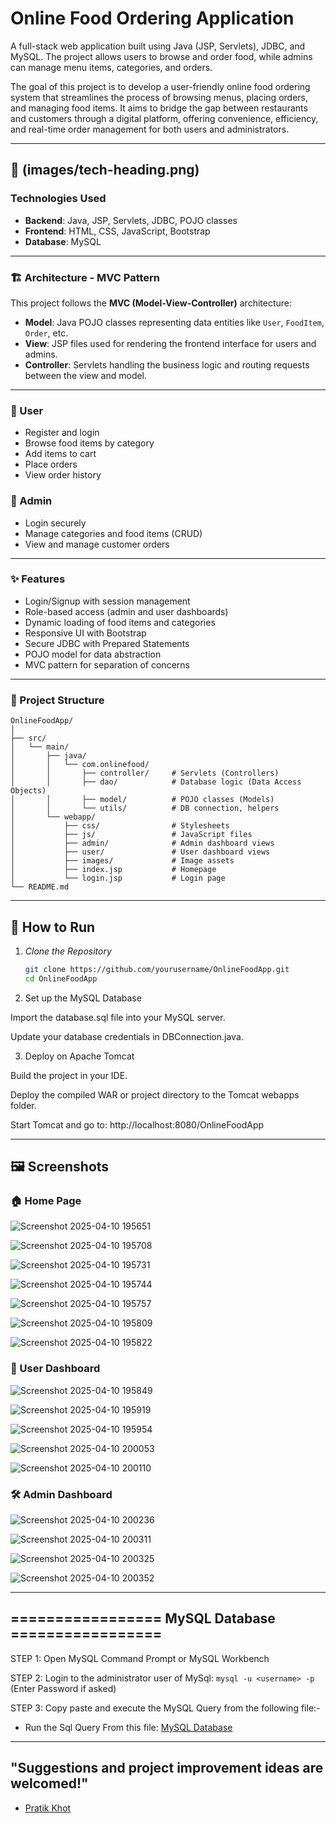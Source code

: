 # Online Food Ordering Application

A full-stack web application built using Java (JSP, Servlets), JDBC, and MySQL. The project allows users to browse and order food, while admins can manage menu items, categories, and orders.

The goal of this project is to develop a user-friendly online food ordering system that streamlines the process of browsing menus, placing orders, and managing food items. It aims to bridge the gap between restaurants and customers through a digital platform, offering convenience, efficiency, and real-time order management for both users and administrators.

---

## 🧰 (images/tech-heading.png)

### Technologies Used

- **Backend**: Java, JSP, Servlets, JDBC, POJO classes  
- **Frontend**: HTML, CSS, JavaScript, Bootstrap  
- **Database**: MySQL  

---

### 🏗️ Architecture - MVC Pattern

This project follows the **MVC (Model-View-Controller)** architecture:

- **Model**: Java POJO classes representing data entities like `User`, `FoodItem`, `Order`, etc.  
- **View**: JSP files used for rendering the frontend interface for users and admins.  
- **Controller**: Servlets handling the business logic and routing requests between the view and model.  

---

### 👤 User

- Register and login  
- Browse food items by category  
- Add items to cart  
- Place orders  
- View order history  

### 🔐 Admin

- Login securely  
- Manage categories and food items (CRUD)  
- View and manage customer orders  

---

### ✨ Features

- Login/Signup with session management  
- Role-based access (admin and user dashboards)  
- Dynamic loading of food items and categories  
- Responsive UI with Bootstrap  
- Secure JDBC with Prepared Statements  
- POJO model for data abstraction  
- MVC pattern for separation of concerns  

---

### 📁 Project Structure

```
OnlineFoodApp/
│
├── src/
│   └── main/
│       ├── java/
│       │   └── com.onlinefood/
│       │       ├── controller/     # Servlets (Controllers)
│       │       ├── dao/            # Database logic (Data Access Objects)
│       │       ├── model/          # POJO classes (Models)
│       │       └── utils/          # DB connection, helpers
│       └── webapp/
│           ├── css/                # Stylesheets
│           ├── js/                 # JavaScript files
│           ├── admin/              # Admin dashboard views
│           ├── user/               # User dashboard views
│           ├── images/             # Image assets
│           ├── index.jsp           # Homepage
│           └── login.jsp           # Login page
└── README.md
```

---

## 🚀 How to Run

1. *Clone the Repository*
   ```bash
   git clone https://github.com/yourusername/OnlineFoodApp.git
   cd OnlineFoodApp

2. Set up the MySQL Database

Import the database.sql file into your MySQL server.

Update your database credentials in DBConnection.java.

3. Deploy on Apache Tomcat

Build the project in your IDE.

Deploy the compiled WAR or project directory to the Tomcat webapps folder.

Start Tomcat and go to:
http://localhost:8080/OnlineFoodApp

---

## 🖼️ Screenshots

### 🏠 Home Page

  ![Screenshot 2025-04-10 195651](https://github.com/user-attachments/assets/1f7773b1-c231-40cc-96d3-c397a943abb9)

  ![Screenshot 2025-04-10 195708](https://github.com/user-attachments/assets/417461f9-dce6-4f46-8dbc-c116fe5d31b0)

  ![Screenshot 2025-04-10 195731](https://github.com/user-attachments/assets/c23a48cf-1479-4cd5-850e-606f870ca034)

  ![Screenshot 2025-04-10 195744](https://github.com/user-attachments/assets/54a744d2-75d0-4568-a3bb-3e43d13d3b86)

  ![Screenshot 2025-04-10 195757](https://github.com/user-attachments/assets/0ecf3c85-1703-4456-8d2d-c2a83312fa43)

  ![Screenshot 2025-04-10 195809](https://github.com/user-attachments/assets/edf240ca-98c1-4698-8508-fbd6bab66995)

  ![Screenshot 2025-04-10 195822](https://github.com/user-attachments/assets/a3f86263-7a20-40c3-8bac-5cea0adbb492)

### 👥 User Dashboard

  ![Screenshot 2025-04-10 195849](https://github.com/user-attachments/assets/050dbcb5-be8d-4c5b-a838-5ea630841f06)

  ![Screenshot 2025-04-10 195919](https://github.com/user-attachments/assets/2130109f-6a70-4a45-ac80-a50e4e972946)

  ![Screenshot 2025-04-10 195954](https://github.com/user-attachments/assets/b7375e2e-3779-419e-92f9-ac6759901dc8)

  ![Screenshot 2025-04-10 200053](https://github.com/user-attachments/assets/76135987-a708-4094-b1ab-089f189f5412)

  ![Screenshot 2025-04-10 200110](https://github.com/user-attachments/assets/2c8714f4-ca70-4fde-9421-1f7ef9aa7df2)


### 🛠️ Admin Dashboard

  ![Screenshot 2025-04-10 200236](https://github.com/user-attachments/assets/368f13e0-ebac-42ea-85b1-ffd921758510)

  ![Screenshot 2025-04-10 200311](https://github.com/user-attachments/assets/9d7d6816-7d82-46fb-b0e9-8adedd6d6602)

  ![Screenshot 2025-04-10 200325](https://github.com/user-attachments/assets/4b162214-e7ca-4c49-a39e-83ed9051fecd)

  ![Screenshot 2025-04-10 200352](https://github.com/user-attachments/assets/6c5bd5af-9d8d-4a6a-a4a2-85ba636f548f)
  
---

## ================= MySQL Database =================

 STEP 1: Open MySQL Command Prompt or MySQL Workbench

 STEP 2: Login to the administrator user of MySql:
	 ```mysql -u <username> -p``` (Enter Password if asked)

 STEP 3: Copy paste and execute the MySQL Query from the following file:-
 - Run the Sql Query From this file: [MySQL Database](https://github.com/pratikkhot100/Electronics-Store-ECommerce-Website/blob/main/mysql_database.sql) 

---

## "Suggestions and project improvement ideas are welcomed!"

- [Pratik Khot](https://github.com/pratikkhot100) 
